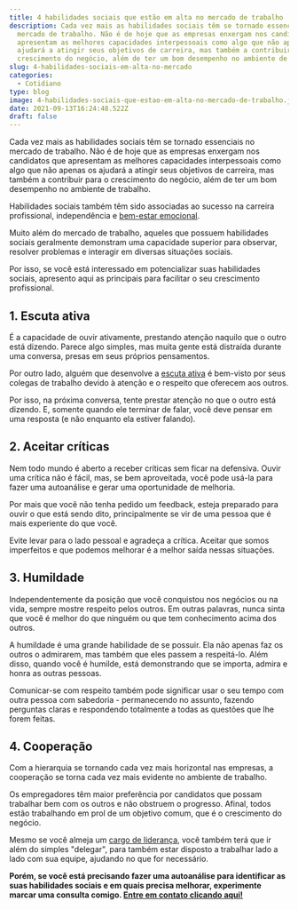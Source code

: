 ```yaml
---
title: 4 habilidades sociais que estão em alta no mercado de trabalho
description: Cada vez mais as habilidades sociais têm se tornado essenciais no
  mercado de trabalho. Não é de hoje que as empresas enxergam nos candidatos que
  apresentam as melhores capacidades interpessoais como algo que não apenas os
  ajudará a atingir seus objetivos de carreira, mas também a contribuir para o
  crescimento do negócio, além de ter um bom desempenho no ambiente de trabalho.
slug: 4-habilidades-sociais-em-alta-no-mercado
categories:
  - Cotidiano
type: blog
image: 4-habilidades-sociais-que-estao-em-alta-no-mercado-de-trabalho.jpg
date: 2021-09-13T16:24:48.522Z
draft: false
---
```


Cada vez mais as habilidades sociais têm se tornado essenciais no mercado de trabalho. Não é de hoje que as empresas enxergam nos candidatos que apresentam as melhores capacidades interpessoais como algo que não apenas os ajudará a atingir seus objetivos de carreira, mas também a contribuir para o crescimento do negócio, além de ter um bom desempenho no ambiente de trabalho.

Habilidades sociais também têm sido associadas ao sucesso na carreira profissional, independência e [bem-estar emocional](https://yuribusin.com.br/7-habitos-boa-saude-mental/).

Muito além do mercado de trabalho, aqueles que possuem habilidades sociais geralmente demonstram uma capacidade superior para observar, resolver problemas e interagir em diversas situações sociais.

Por isso, se você está interessado em potencializar suas habilidades sociais, apresento aqui as principais para facilitar o seu crescimento profissional.

## 1. Escuta ativa

É a capacidade de ouvir ativamente, prestando atenção naquilo que o outro está dizendo. Parece algo simples, mas muita gente está distraída durante uma conversa, presas em seus próprios pensamentos.

Por outro lado, alguém que desenvolve a [escuta ativa](https://yuribusin.com.br/escuta-ativa/) é bem-visto por seus colegas de trabalho devido à atenção e o respeito que oferecem aos outros.

Por isso, na próxima conversa, tente prestar atenção no que o outro está dizendo. E, somente quando ele terminar de falar, você deve pensar em uma resposta (e não enquanto ela estiver falando).

## 2. Aceitar críticas

Nem todo mundo é aberto a receber críticas sem ficar na defensiva. Ouvir uma crítica não é fácil, mas, se bem aproveitada, você pode usá-la para fazer uma autoanálise e gerar uma oportunidade de melhoria.

Por mais que você não tenha pedido um feedback, esteja preparado para ouvir o que está sendo dito, principalmente se vir de uma pessoa que é mais experiente do que você.

Evite levar para o lado pessoal e agradeça a crítica. Aceitar que somos imperfeitos e que podemos melhorar é a melhor saída nessas situações.

## 3. Humildade

Independentemente da posição que você conquistou nos negócios ou na vida, sempre mostre respeito pelos outros. Em outras palavras, nunca sinta que você é melhor do que ninguém ou que tem conhecimento acima dos outros.

A humildade é uma grande habilidade de se possuir. Ela não apenas faz os outros o admirarem, mas também que eles passem a respeitá-lo. Além disso, quando você é humilde, está demonstrando que se importa, admira e honra as outras pessoas.

Comunicar-se com respeito também pode significar usar o seu tempo com outra pessoa com sabedoria - permanecendo no assunto, fazendo perguntas claras e respondendo totalmente a todas as questões que lhe forem feitas.

## 4. Cooperação

Com a hierarquia se tornando cada vez mais horizontal nas empresas, a cooperação se torna cada vez mais evidente no ambiente de trabalho.

Os empregadores têm maior preferência por candidatos que possam trabalhar bem com os outros e não obstruem o progresso. Afinal, todos estão trabalhando em prol de um objetivo comum, que é o crescimento do negócio.

Mesmo se você almeja um [cargo de liderança](https://yuribusin.com.br/tudo-que-voce-precisa-para-subir-de-cargo/), você também terá que ir além do simples "delegar", para também estar disposto a trabalhar lado a lado com sua equipe, ajudando no que for necessário.

**Porém, se você está precisando fazer uma autoanálise para identificar as suas habilidades sociais e em quais precisa melhorar, experimente marcar uma consulta comigo. [Entre em contato clicando aqui!](https://yuribusin.com.br/contato/)**
